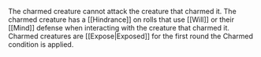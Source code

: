 The charmed creature cannot attack the creature that charmed it. The charmed creature has a [[Hindrance]] on rolls that use [[Will]] or their [[Mind]] defense when interacting with the creature that charmed it. Charmed creatures are [[Expose|Exposed]] for the first round the Charmed condition is applied.
